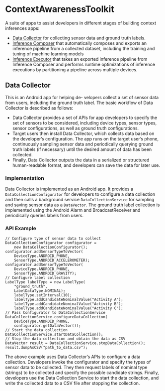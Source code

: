 # ContextAwarenessToolkit
A suite of apps to assist developers in different stages of building context inferences apps:
- [Data Collector](https://github.com/nesl/ContextAwarenessToolkit/tree/master/apps/DataCollector) for collecting sensor data and ground truth labels.
- [Inference Composer](https://github.com/nesl/ContextAwarenessToolkit/tree/master/apps/InferenceComposer) that automatically composes and exports an inference pipeline from a collected dataset, including the training and tuning of machine learning models
- [Inference Executor](https://github.com/nesl/ContextAwarenessToolkit/tree/master/apps/InferenceExecutor) that takes an exported inference pipeline from Inference Composer and performs runtime optimizations of inference executions by partitioning a pipeline across multiple devices. 

## Data Collector
This is an Android app for helping de- velopers collect a set of sensor data from users, including the ground truth label. The basic workflow of Data Collector is described as follows:
- Data Collector provides a set of APIs for app developers to specify the set of sensors to be considered, including device types, sensor types, sensor configurations, as well as ground truth configurations.
- Target users then install Data Collector, which collects data based on the developer’s configuration. The app runs on the target user’s phone, continuously sampling sensor data and periodically querying ground truth labels (if necessary) until the desired amount of data has been collected.
- Finally, Data Collector outputs the data in a serialized or structured human-readable format, and developers can save the data for later use.

### Implementation
Data Collector is implemented as an Android app. It provides a `DataCollectionConfigurator` for developers to configure a data collection and then calls a background service `DataCollectionService` for sampling and saving sensor data as a `DataVector`. The ground truth label collection is implemented using the Android Alarm and BroadcastReceiver and periodically queries labels from users.

### API Example
```
// Configure type of sensor data to collect
DataCollectionConfigurator configurator =
    new DataCollectionConfigurator();
configurator.addSensorTypeToVector(
    DeviceType.ANDROID_PHONE,
    SensorType.ANDROID_ACCELEROMETER);
configurator.addSensorTypeToVector(
    DeviceType.ANDROID_PHONE,
    SensorType.ANDROID_GRAVITY);
// Configure label collection
LabelType labelType = new LabelType(
    "ground_truth",
    LabelDataType.NOMINAL);
    labelType.setInterval(10);
    labelType.addCandidateNominalValue("Activity A");
    labelType.addCandidateNominalValue("Activity B");
    labelType.addCandidateNominalValue("Activity C");
// Pass Configurator to DataCollectionService
DataCollectionService.configureDataCollection(
    DeviceType.ANDROID_PHONE,
    configurator.getDataVector());
// Start the data collection
DataCollectionService.startDataCollection();
// Stop the data collection and obtain the data as CSV
DataVector result = DataCollectionService.stopDataCollection();
result.dumpAsCSV("path_to_data.csv");
```
The above example uses Data Collector’s APIs to configure a data collection. Developers invoke the configurator and specify the types of sensor data to be collected. They then request labels of nominal type (strings) to be collected and specify the possible candidate strings. Finally, developers use the Data Collection Service to start the data collection, and write the collected data to a CSV file after stopping the collection.
